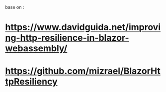 base on :
# https://www.davidguida.net/improving-http-resilience-in-blazor-webassembly/
# https://github.com/mizrael/BlazorHttpResiliency
